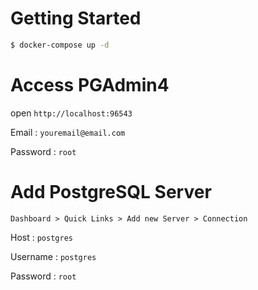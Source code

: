 # Getting Started

```sh
$ docker-compose up -d
```

# Access PGAdmin4
open `http://localhost:96543`

Email : `youremail@email.com`

Password : `root`

# Add PostgreSQL Server

`Dashboard > Quick Links > Add new Server > Connection`

Host : `postgres`

Username : `postgres`

Password : `root`
